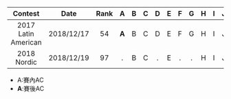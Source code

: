 |       Contest       |    Date    | Rank |   A   |  B   |  C   |  D   |  E   |  F   |  G   |  H   |  I   |  J   |   K   |   L   |  M   |
| :-----------------: | :--------: | :--: | :---: | :--: | :--: | :--: | :--: | :--: | :--: | :--: | :--: | :--: | :---: | :---: | :--: |
| 2017 Latin American | 2018/12/17 |  54  | **A** |  B   |  C   |  D   |  E   |  F   |  G   |  H   |  I   |  J   | **K** | **L** |  .   |
|     2018 Nordic     | 2018/12/19 |  97  |   .   |  B   |  C   |  .   |  E   |  .   |  .   |  H   |  I   |  J   |   K   |       |      |

* A:賽內AC
* **A**:賽後AC

